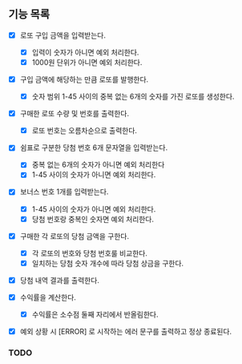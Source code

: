 ## 기능 목록
- [x] 로또 구입 금액을 입력받는다.
  - [x] 입력이 숫자가 아니면 예외 처리한다. 
  - [x] 1000원 단위가 아니면 예외 처리한다.  

- [x] 구입 금액에 해당하는 만큼 로또를 발행한다. 
  - [x] 숫자 범위 1-45 사이의 중복 없는 6개의 숫자를 가진 로또를 생성한다.
  
- [x] 구매한 로또 수량 및 번호를 출력한다.
  - [x] 로또 번호는 오름차순으로 출력한다.

- [x] 쉼표로 구분한 당첨 번호 6개 문자열을 입력받는다.
  - [x] 중복 없는 6개의 숫자가 아니면 예외 처리한다
  - [x] 1-45 사이의 숫자가 아니면 예외 처리한다.
  
- [x] 보너스 번호 1개를 입력받는다. 
  - [x] 1-45 사이의 숫자가 아니면 예외 처리한다.
  - [x] 당첨 번호랑 중복인 숫자면 예외 처리한다. 

- [x] 구매한 각 로또의 당첨 금액을 구한다.
  - [x] 각 로또의 번호와 당첨 번호룰 비교한다. 
  - [x] 일치하는 당첨 숫자 개수에 따라 당첨 상금을 구한다.

- [x] 당첨 내역 결과를 출력한다. 

- [x] 수익률을 계산한다. 
  - [x] 수익률은 소수점 둘째 자리에서 반올림한다. 
  
- [x] 예외 상황 시 [ERROR] 로 시작하는 에러 문구를 출력하고 정상 종료된다. 

### TODO


